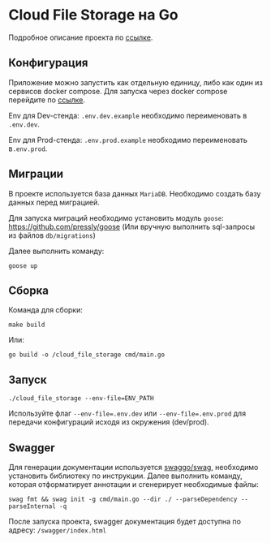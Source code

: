 # Cloud File Storage на Go

Подробное описание проекта по [ссылке](https://zhukovsd.github.io/java-backend-learning-course/projects/cloud-file-storage/).

## Конфигурация

Приложение можно запустить как отдельную единицу, либо как один из сервисов docker compose. Для запуска через docker compose перейдите по [ссылке](https://github.com/albakov/docker-cloud-file-storage).

Env для Dev-стенда: `.env.dev.example` необходимо переименовать в `.env.dev`.

Env для Prod-стенда: `.env.prod.example` необходимо переименовать в`.env.prod`.

## Миграции

В проекте используется база данных `MariaDB`. Необходимо создать базу данных перед миграцией.

Для запуска миграций необходимо установить модуль `goose`:
https://github.com/pressly/goose (Или вручную выполнить sql-запросы из файлов `db/migrations`)

Далее выполнить команду:

`goose up`

## Сборка
Команда для сборки:

`make build`

Или:

`go build -o /cloud_file_storage cmd/main.go`

## Запуск

`./cloud_file_storage --env-file=ENV_PATH`

Используйте флаг `--env-file=.env.dev` или `--env-file=.env.prod` для передачи конфигураций исходя из окружения (dev/prod).

## Swagger
Для генерации документации используется [swaggo/swag](https://github.com/swaggo/swag), необходимо установить библиотеку по инструкции.
Далее выполнить команду, которая отформатирует аннотации и сгенерирует необходимые файлы:

`swag fmt && swag init -g cmd/main.go --dir ./ --parseDependency --parseInternal -q`

После запуска проекта, swagger документация будет доступна по адресу: `/swagger/index.html`
